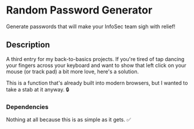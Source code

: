 # Random Password Generator

Generate passwords that will make your InfoSec team sigh with relief!

## Description

A third entry for my back-to-basics projects. If you're tired of tap dancing your fingers across your keyboard and want to show that left click on your mouse (or track pad) a bit more love, here's a solution.

This is a function that's already built into modern browsers, but I wanted to take a stab at it anyway. 🔒

### Dependencies

Nothing at all because this is as simple as it gets. ✅
